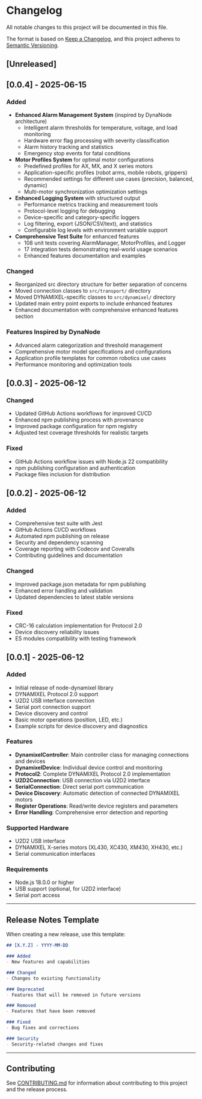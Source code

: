 # Changelog

All notable changes to this project will be documented in this file.

The format is based on [Keep a Changelog](https://keepachangelog.com/en/1.0.0/),
and this project adheres to [Semantic Versioning](https://semver.org/spec/v2.0.0.html).

## [Unreleased]

## [0.0.4] - 2025-06-15

### Added
- **Enhanced Alarm Management System** (inspired by DynaNode architecture)
  - Intelligent alarm thresholds for temperature, voltage, and load monitoring
  - Hardware error flag processing with severity classification
  - Alarm history tracking and statistics
  - Emergency stop events for fatal conditions
- **Motor Profiles System** for optimal motor configurations
  - Predefined profiles for AX, MX, and X series motors
  - Application-specific profiles (robot arms, mobile robots, grippers)
  - Recommended settings for different use cases (precision, balanced, dynamic)
  - Multi-motor synchronization optimization settings
- **Enhanced Logging System** with structured output
  - Performance metrics tracking and measurement tools
  - Protocol-level logging for debugging
  - Device-specific and category-specific loggers
  - Log filtering, export (JSON/CSV/text), and statistics
  - Configurable log levels with environment variable support
- **Comprehensive Test Suite** for enhanced features
  - 108 unit tests covering AlarmManager, MotorProfiles, and Logger
  - 17 integration tests demonstrating real-world usage scenarios
  - Enhanced features documentation and examples

### Changed
- Reorganized src directory structure for better separation of concerns
- Moved connection classes to `src/transport/` directory
- Moved DYNAMIXEL-specific classes to `src/dynamixel/` directory
- Updated main entry point exports to include enhanced features
- Enhanced documentation with comprehensive enhanced features section

### Features Inspired by DynaNode
- Advanced alarm categorization and threshold management
- Comprehensive motor model specifications and configurations
- Application profile templates for common robotics use cases
- Performance monitoring and optimization tools

## [0.0.3] - 2025-06-12

### Changed
- Updated GitHub Actions workflows for improved CI/CD
- Enhanced npm publishing process with provenance
- Improved package configuration for npm registry
- Adjusted test coverage thresholds for realistic targets

### Fixed
- GitHub Actions workflow issues with Node.js 22 compatibility
- npm publishing configuration and authentication
- Package files inclusion for distribution

## [0.0.2] - 2025-06-12

### Added
- Comprehensive test suite with Jest
- GitHub Actions CI/CD workflows
- Automated npm publishing on release
- Security and dependency scanning
- Coverage reporting with Codecov and Coveralls
- Contributing guidelines and documentation

### Changed
- Improved package.json metadata for npm publishing
- Enhanced error handling and validation
- Updated dependencies to latest stable versions

### Fixed
- CRC-16 calculation implementation for Protocol 2.0
- Device discovery reliability issues
- ES modules compatibility with testing framework

## [0.0.1] - 2025-06-12

### Added
- Initial release of node-dynamixel library
- DYNAMIXEL Protocol 2.0 support
- U2D2 USB interface connection
- Serial port connection support
- Device discovery and control
- Basic motor operations (position, LED, etc.)
- Example scripts for device discovery and diagnostics

### Features
- **DynamixelController**: Main controller class for managing connections and devices
- **DynamixelDevice**: Individual device control and monitoring
- **Protocol2**: Complete DYNAMIXEL Protocol 2.0 implementation
- **U2D2Connection**: USB connection via U2D2 interface
- **SerialConnection**: Direct serial port communication
- **Device Discovery**: Automatic detection of connected DYNAMIXEL motors
- **Register Operations**: Read/write device registers and parameters
- **Error Handling**: Comprehensive error detection and reporting

### Supported Hardware
- U2D2 USB interface
- DYNAMIXEL X-series motors (XL430, XC430, XM430, XH430, etc.)
- Serial communication interfaces

### Requirements
- Node.js 18.0.0 or higher
- USB support (optional, for U2D2 interface)
- Serial port access

---

## Release Notes Template

When creating a new release, use this template:

```markdown
## [X.Y.Z] - YYYY-MM-DD

### Added
- New features and capabilities

### Changed
- Changes to existing functionality

### Deprecated
- Features that will be removed in future versions

### Removed
- Features that have been removed

### Fixed
- Bug fixes and corrections

### Security
- Security-related changes and fixes
```

---

## Contributing

See [CONTRIBUTING.md](docs/CONTRIBUTING.md) for information about contributing to this project and the release process.
